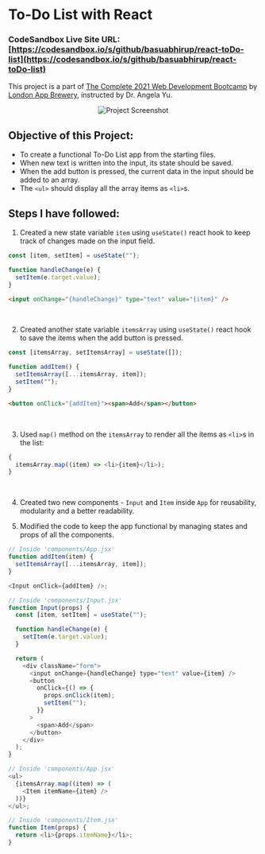 # To-Do List with React

### CodeSandbox Live Site URL: [https://codesandbox.io/s/github/basuabhirup/react-toDo-list](https://codesandbox.io/s/github/basuabhirup/react-toDo-list)

This project is a part of [The Complete 2021 Web Development Bootcamp](https://www.udemy.com/course/the-complete-web-development-bootcamp/) by [London App Brewery](https://www.londonappbrewery.com/), instructed by Dr. Angela Yu.

<div align="center">
  <img src="https://i.ibb.co/cCNS2H5/image.png" alt="Project Screenshot">
</div>

## Objective of this Project:

- To create a functional To-Do List app from the starting files.
- When new text is written into the input, its state should be saved.
- When the add button is pressed, the current data in the input should be added to an array.
- The `<ul>` should display all the array items as `<li>`s.

## Steps I have followed:

1. Created a new state variable `item` using `useState()` react hook to keep track of changes made on the input field.

```javascript
const [item, setItem] = useState("");

function handleChange(e) {
  setItem(e.target.value);
}
```

```html
<input onChange="{handleChange}" type="text" value="{item}" />
```

<br />

2. Created another state variable `itemsArray` using `useState()` react hook to save the items when the add button is pressed.

```javascript
const [itemsArray, setItemsArray] = useState([]);

function addItem() {
  setItemsArray([...itemsArray, item]);
  setItem("");
}
```

```html
<button onClick="{addItem}"><span>Add</span></button>
```

<br />

3. Used `map()` method on the `itemsArray` to render all the items as `<li>`s in the list:

```javascript
{
  itemsArray.map((item) => <li>{item}</li>);
}
```

<br />

4. Created two new components - `Input` and `Item` inside `App` for reusability, modularity and a better readability.

5. Modified the code to keep the app functional by managing states and props of all the components.

```javascript
// Inside 'components/App.jsx'
function addItem(item) {
  setItemsArray([...itemsArray, item]);
}

<Input onClick={addItem} />;

// Inside 'components/Input.jsx'
function Input(props) {
  const [item, setItem] = useState("");

  function handleChange(e) {
    setItem(e.target.value);
  }

  return (
    <div className="form">
      <input onChange={handleChange} type="text" value={item} />
      <button
        onClick={() => {
          props.onClick(item);
          setItem("");
        }}
      >
        <span>Add</span>
      </button>
    </div>
  );
}
```

```javascript
// Inside 'components/App.jsx'
<ul>
  {itemsArray.map((item) => (
    <Item itemName={item} />
  ))}
</ul>;

// Inside 'components/Item.jsx'
function Item(props) {
  return <li>{props.itemName}</li>;
}
```
